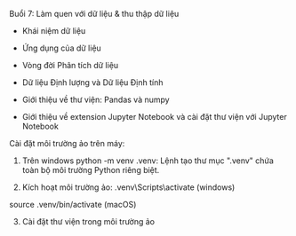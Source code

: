 Buổi 7: Làm quen với dữ liệu & thu thập dữ liệu
- Khái niệm dữ liệu 
- Ứng dụng của dữ liệu
- Vòng đời Phân tích dữ liệu
- Dữ liệu Định lượng và Dữ liệu Định tính


- Giới thiệu về thư viện: Pandas và numpy
- Giới thiệu về extension Jupyter Notebook và cài đặt thư viện với Jupyter Notebook

Cài đặt môi trường ảo trên máy:
1. Trên windows
python -m venv .venv: Lệnh tạo thư mục ".venv" chứa toàn bộ môi trường Python riêng biệt.

2. Kích hoạt môi trường ảo: 
.venv\Scripts\activate (windows)

source .venv/bin/activate (macOS)

3. Cài đặt thư viện trong môi trường ảo



